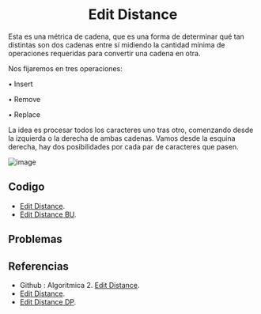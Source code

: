 <h1 align="center"> Edit Distance </h1>

Esta es una métrica de cadena, que es una forma de determinar qué tan distintas son dos cadenas entre sí midiendo la cantidad mínima de operaciones requeridas para convertir una cadena en otra.

Nos fijaremos en tres operaciones:

•	Insert

•	Remove

•	Replace

La idea es procesar todos los caracteres uno tras otro, comenzando desde la izquierda o la derecha de ambas cadenas. Vamos desde la esquina derecha, hay dos posibilidades por cada par de caracteres que pasen.

![image](https://user-images.githubusercontent.com/97768733/197404843-d44d7b0e-52eb-45e6-b925-49eaf4c050ad.png)

## Codigo

* [Edit Distance](https://github.com/HugoAlejandro2002/Algoritmos-y-Estructuras-de-Datos/blob/main/Algoritmos/DP/Edit_Distance/edit_distance.cpp).
* [Edit Distance BU](https://github.com/HugoAlejandro2002/Algoritmos-y-Estructuras-de-Datos/blob/main/Algoritmos/DP/Edit_Distance/edit_distanceBU.cpp).

## Problemas

## Referencias 
* Github : Algoritmica 2. [Edit Distance](https://github.com/PaulLandaeta/algoritmica2/blob/master/contenido/Programacion%20Dinamica/edit_distance/edit_distance.cpp).
* [Edit Distance](https://en.wikipedia.org/wiki/Edit_distance).
* [Edit Distance DP](https://www.geeksforgeeks.org/edit-distance-dp-5/).
